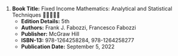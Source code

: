 1. **Book Title:** Fixed Income Mathematics: Analytical and Statistical Techniques 🚨🚨🚨🚨🚨
   - **Edition Details:** 5th
   - **Authors:** Frank J. Fabozzi, Francesco Fabozzi 
   - **Publisher:** McGraw Hill
   - **ISBN-13:** 978-1264258284, 978-1264258277
   - **Publication Date:** September 5, 2022

